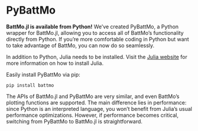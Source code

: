 # PyBattMo
**BattMo.jl is available from Python!**
We’ve created PyBattMo, a Python wrapper for BattMo.jl, allowing you to access all of BattMo’s functionality directly from Python. If you’re more comfortable coding in Python but want to take advantage of BattMo, you can now do so seamlessly. 

In addition to Python, Julia needs to be installed. Visit the [Julia website](https://julialang.org/install/) for more information on how to install Julia.

Easily install PyBattMo via pip:

```
pip install battmo
```

The APIs of BattMo.jl and PyBattMo are very similar, and even BattMo’s plotting functions are supported. The main difference lies in performance: since Python is an interpreted language, you won’t benefit from Julia’s usual performance optimizations. However, if performance becomes critical, switching from PyBattMo to BattMo.jl is straightforward.